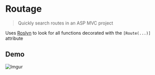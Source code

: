 # Routage
> Quickly search routes in an ASP MVC project

Uses [Roslyn](https://github.com/dotnet/roslyn) to look for all functions
decorated with the `[Route(...)]` attribute

## Demo

![Imgur](http://i.imgur.com/eAcQkD6.gifv)
